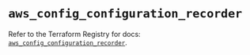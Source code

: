 # `aws_config_configuration_recorder`

Refer to the Terraform Registry for docs: [`aws_config_configuration_recorder`](https://registry.terraform.io/providers/hashicorp/aws/6.0.0/docs/resources/config_configuration_recorder).
